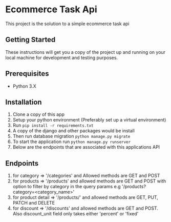 # Ecommerce Task Api

This project is the solution to a simple ecommerce task api

## Getting Started

These instructions will get you a copy of the project up and running on your 
local machine for development and testing purposes. 

## Prerequisites
* Python 3.X



## Installation
1. Clone a copy of this app
2. Setup your python environment (Preferably set up a virtual environment)
3. Run `pip install -r requirements.txt`
4. A copy of the django and other packages would be install
5. Then run database migration `python manage.py migrate`
6. To start the application run `python manage.py runserver`
7. Below are the endpoints that are associated with this applications API


## Endpoints
1. for category => '/categories' and Allowed methods are GET and POST
2. for products => '/products' and allowed methods are GET and POST with option to filter by category in the query params e.g '/products?category=<category_name>'
3. for product detail => '/products/<pk>' and allowed methods are GET, PUT, PATCH and DELETE
4. for discount => '/discounts' and allowed methods are GET and POST. Also discount_unit field only takes either 'percent' or 'fixed'